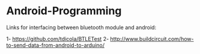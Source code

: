 # Android-Programming

Links for interfacing between bluetooth module and android:

1- https://github.com/tdicola/BTLETest
2- http://www.buildcircuit.com/how-to-send-data-from-android-to-arduino/

